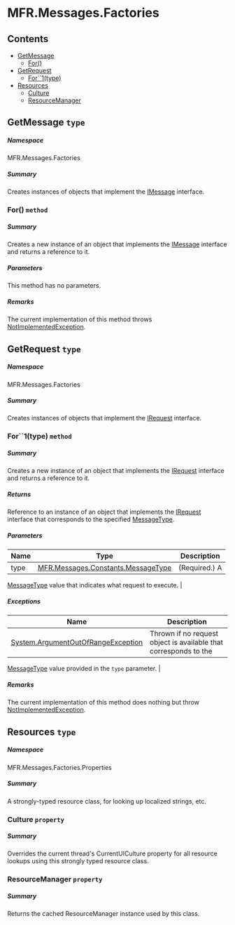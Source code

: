 <a name='assembly'></a>
# MFR.Messages.Factories

## Contents

- [GetMessage](#T-MFR-Messages-Factories-GetMessage 'MFR.Messages.Factories.GetMessage')
  - [For()](#M-MFR-Messages-Factories-GetMessage-For-MFR-Messages-Constants-MessageType- 'MFR.Messages.Factories.GetMessage.For(MFR.Messages.Constants.MessageType)')
- [GetRequest](#T-MFR-Messages-Factories-GetRequest 'MFR.Messages.Factories.GetRequest')
  - [For\`\`1(type)](#M-MFR-Messages-Factories-GetRequest-For``1-MFR-Messages-Constants-MessageType- 'MFR.Messages.Factories.GetRequest.For``1(MFR.Messages.Constants.MessageType)')
- [Resources](#T-MFR-Messages-Factories-Properties-Resources 'MFR.Messages.Factories.Properties.Resources')
  - [Culture](#P-MFR-Messages-Factories-Properties-Resources-Culture 'MFR.Messages.Factories.Properties.Resources.Culture')
  - [ResourceManager](#P-MFR-Messages-Factories-Properties-Resources-ResourceManager 'MFR.Messages.Factories.Properties.Resources.ResourceManager')

<a name='T-MFR-Messages-Factories-GetMessage'></a>
## GetMessage `type`

##### Namespace

MFR.Messages.Factories

##### Summary

Creates instances of objects that implement the
[IMessage](#T-MFR-IMessage 'MFR.IMessage')
interface.

<a name='M-MFR-Messages-Factories-GetMessage-For-MFR-Messages-Constants-MessageType-'></a>
### For() `method`

##### Summary

Creates a new instance of an object that implements the
[IMessage](#T-MFR-IMessage 'MFR.IMessage')
interface and returns a
reference to it.

##### Parameters

This method has no parameters.

##### Remarks

The current implementation of this method throws [NotImplementedException](http://msdn.microsoft.com/query/dev14.query?appId=Dev14IDEF1&l=EN-US&k=k:System.NotImplementedException 'System.NotImplementedException').

<a name='T-MFR-Messages-Factories-GetRequest'></a>
## GetRequest `type`

##### Namespace

MFR.Messages.Factories

##### Summary

Creates instances of objects that implement the
[IRequest](#T-MFR-IRequest 'MFR.IRequest')
interface.

<a name='M-MFR-Messages-Factories-GetRequest-For``1-MFR-Messages-Constants-MessageType-'></a>
### For\`\`1(type) `method`

##### Summary

Creates a new instance of an object that implements the
[IRequest](#T-MFR-IRequest 'MFR.IRequest')
interface and returns a reference to
it.

##### Returns

Reference to an instance of an object that implements the
[IRequest](#T-MFR-Messages-Requests-Interfaces-IRequest 'MFR.Messages.Requests.Interfaces.IRequest')
interface that corresponds to the specified
[MessageType](#T-MFR-Messages-Constants-MessageType 'MFR.Messages.Constants.MessageType').

##### Parameters

| Name | Type | Description |
| ---- | ---- | ----------- |
| type | [MFR.Messages.Constants.MessageType](#T-MFR-Messages-Constants-MessageType 'MFR.Messages.Constants.MessageType') | (Required.) A
[MessageType](#T-MFR-Messages-Constants-MessageType 'MFR.Messages.Constants.MessageType')
value that
indicates what request to execute. |

##### Exceptions

| Name | Description |
| ---- | ----------- |
| [System.ArgumentOutOfRangeException](http://msdn.microsoft.com/query/dev14.query?appId=Dev14IDEF1&l=EN-US&k=k:System.ArgumentOutOfRangeException 'System.ArgumentOutOfRangeException') | Thrown if no request object is available that corresponds to the
[MessageType](#T-MFR-Messages-Constants-MessageType 'MFR.Messages.Constants.MessageType') value
provided in the `type` parameter. |

##### Remarks

The current implementation of this method does nothing but throw
[NotImplementedException](http://msdn.microsoft.com/query/dev14.query?appId=Dev14IDEF1&l=EN-US&k=k:System.NotImplementedException 'System.NotImplementedException').

<a name='T-MFR-Messages-Factories-Properties-Resources'></a>
## Resources `type`

##### Namespace

MFR.Messages.Factories.Properties

##### Summary

A strongly-typed resource class, for looking up localized strings, etc.

<a name='P-MFR-Messages-Factories-Properties-Resources-Culture'></a>
### Culture `property`

##### Summary

Overrides the current thread's CurrentUICulture property for all
  resource lookups using this strongly typed resource class.

<a name='P-MFR-Messages-Factories-Properties-Resources-ResourceManager'></a>
### ResourceManager `property`

##### Summary

Returns the cached ResourceManager instance used by this class.
